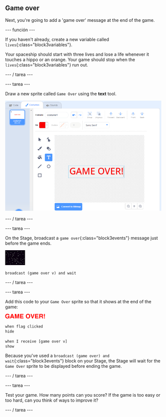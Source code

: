 ## Game over

Next, you're going to add a 'game over' message at the end of the game.

\--- función \---

If you haven't already, create a new variable called `lives`{:class="block3variables"}.

Your spaceship should start with three lives and lose a life whenever it touches a hippo or an orange. Your game should stop when the `lives`{:class="block3variables"} run out.

\--- / tarea \---

\--- tarea \---

Draw a new sprite called `Game Over` using the **text** tool.

![captura de pantalla](images/invaders-game-over.png)

\--- / tarea \---

\--- tarea \---

On the Stage, broadcast a `game over`{:class="block3events"} message just before the game ends.

![gameover sprite](images/stage-sprite.png)

```blocks3
broadcast (game over v) and wait
```

\--- / tarea \---

\--- tarea \---

Add this code to your `Game Over` sprite so that it shows at the end of the game:

![gameover sprite](images/gameover-sprite.png)

```blocks3
when flag clicked
hide

when I receive [game over v]
show
```

Because you've used a `broadcast (game over) and wait`{:class="block3events"} block on your Stage, the Stage will wait for the `Game Over` sprite to be displayed before ending the game.

\--- / tarea \---

\--- tarea \---

Test your game. How many points can you score? If the game is too easy or too hard, can you think of ways to improve it?

\--- / tarea \---